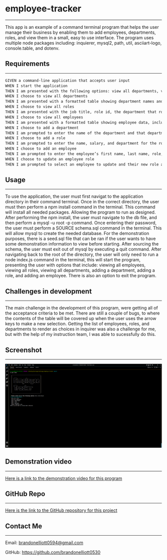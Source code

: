# employee-tracker

---

This app is an example of a command terminal program that helps the user manage their business by enabling them to add employees, departments, roles, and view them in a small, easy to use interface. The program uses multiple node packages including: inquierer, mysql2, path, util, asciiart-logo, console.table, and dotenv.

## Requirements

---

```md
GIVEN a command-line application that accepts user input
WHEN I start the application
THEN I am presented with the following options: view all departments, view all roles, view all employees, add a department, add a role, add an employee, and update an employee role
WHEN I choose to view all departments
THEN I am presented with a formatted table showing department names and department ids
WHEN I choose to view all roles
THEN I am presented with the job title, role id, the department that role belongs to, and the salary for that role
WHEN I choose to view all employees
THEN I am presented with a formatted table showing employee data, including employee ids, first names, last names, job titles, departments, salaries, and managers that the employees report to
WHEN I choose to add a department
THEN I am prompted to enter the name of the department and that department is added to the database
WHEN I choose to add a role
THEN I am prompted to enter the name, salary, and department for the role and that role is added to the database
WHEN I choose to add an employee
THEN I am prompted to enter the employee’s first name, last name, role, and manager, and that employee is added to the database
WHEN I choose to update an employee role
THEN I am prompted to select an employee to update and their new role and this information is updated in the database
```

## Usage

---

To use the application, the user must first navigat to the application directory in their command terminal. Once in the correct directory, the user must then perform a npm install command in the terminal. This command will install all needed packages. Allowing the program to run as designed. After performing the npm install, the user must navigate to the db file, and then perform a mysql -u root -p command. Once entering their password, the user must perform a SOURCE schema.sql command in the terminal. This will allow mysql to create the needed database. For the demonstration purposes, there is a seed.sql file that can be ran if the user wants to have some demonstration information to view before starting. After sourcing the schema, the user must exit out of mysql by executing a quit command. After navigating back to the root of the directory, the user will only need to run a node index.js command in the terminal, this will start the program, presenting the user with options that include: viewing all employees, viewing all roles, viewing all departments, adding a department, adding a role, and adding an employee. There is also an option to exit the program.

## Challenges in development

---

The main challenge in the development of this program, were getting all of the acceptance criteria to be met. There are still a couple of bugs, to where the contents of the table will be covered up when the user uses the arrow keys to make a new selection. Getting the list of employees, roles, and departments to render as choices in inquirer was also a challenge for me, but with the help of my instruction team, I was able to sucessfully do this.

## Screenshot

---

![Screenshot](./assets/screenshot.png)

## Demonstration video

---

[Here is a link to the demonstration video for this program](https://drive.google.com/file/d/1Zl1-kj19jIwWVI5HMotAtQD3ZKExwccD/view?usp=sharing)

## GitHub Repo

---

[Here is the link to the GitHub repository for this project](https://github.com/brandonelliott0530/employee-tracker)

## Contact Me

---

Email: brandonelliott0594@gmail.com

GitHub: https://github.com/brandonelliott0530
